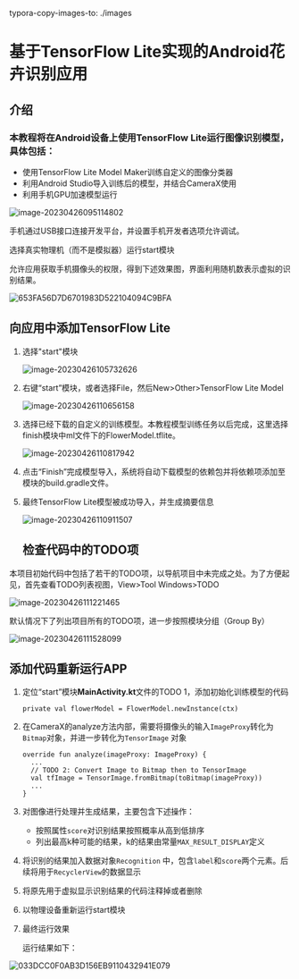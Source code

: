 

typora-copy-images-to: ./images

# 基于TensorFlow Lite实现的Android花卉识别应用

## 介绍
### 本教程将在Android设备上使用TensorFlow Lite运行图像识别模型，具体包括：

- 使用TensorFlow Lite Model Maker训练自定义的图像分类器
- 利用Android Studio导入训练后的模型，并结合CameraX使用
- 利用手机GPU加速模型运行

![image-20230426095114802](images/image-20230426095114802.png)



手机通过USB接口连接开发平台，并设置手机开发者选项允许调试。

选择真实物理机（而不是模拟器）运行start模块

允许应用获取手机摄像头的权限，得到下述效果图，界面利用随机数表示虚拟的识别结果。

![653FA56D7D6701983D522104094C9BFA](images/653FA56D7D6701983D522104094C9BFA.jpg)

## 向应用中添加TensorFlow Lite

1. 选择"start"模块

   ![image-20230426105732626](images/image-20230426105732626.png)

2. 右键“start”模块，或者选择File，然后New>Other>TensorFlow Lite Model

   ![image-20230426110656158](images/image-20230426110656158.png)

3. 选择已经下载的自定义的训练模型。本教程模型训练任务以后完成，这里选择finish模块中ml文件下的FlowerModel.tflite。

   ![image-20230426110817942](images/image-20230426110817942.png)

4. 点击“Finish”完成模型导入，系统将自动下载模型的依赖包并将依赖项添加至模块的build.gradle文件。

5. 最终TensorFlow Lite模型被成功导入，并生成摘要信息

   ![image-20230426110911507](images/image-20230426110911507.png)

   ## 检查代码中的TODO项

本项目初始代码中包括了若干的TODO项，以导航项目中未完成之处。为了方便起见，首先查看TODO列表视图，View>Tool Windows>TODO

![image-20230426111221465](images/image-20230426111221465.png)

默认情况下了列出项目所有的TODO项，进一步按照模块分组（Group By）

![image-20230426111528099](images/image-20230426111528099.png)

## 添加代码重新运行APP

1. 定位“start”模块**MainActivity.kt**文件的TODO 1，添加初始化训练模型的代码

   ```
   private val flowerModel = FlowerModel.newInstance(ctx)
   ```

   

2. 在CameraX的analyze方法内部，需要将摄像头的输入`ImageProxy`转化为`Bitmap`对象，并进一步转化为`TensorImage` 对象

   ```
   override fun analyze(imageProxy: ImageProxy) {
     ...
     // TODO 2: Convert Image to Bitmap then to TensorImage
     val tfImage = TensorImage.fromBitmap(toBitmap(imageProxy))
     ...
   }
   ```

   

3. 对图像进行处理并生成结果，主要包含下述操作：

   - 按照属性`score`对识别结果按照概率从高到低排序
   - 列出最高k种可能的结果，k的结果由常量`MAX_RESULT_DISPLAY`定义

4. 将识别的结果加入数据对象`Recognition` 中，包含`label`和`score`两个元素。后续将用于`RecyclerView`的数据显示

5. 将原先用于虚拟显示识别结果的代码注释掉或者删除

6. 以物理设备重新运行start模块

7. 最终运行效果

   运行结果如下：

  

![033DCC0F0AB3D156EB9110432941E079](./assets/033DCC0F0AB3D156EB9110432941E079.jpg)